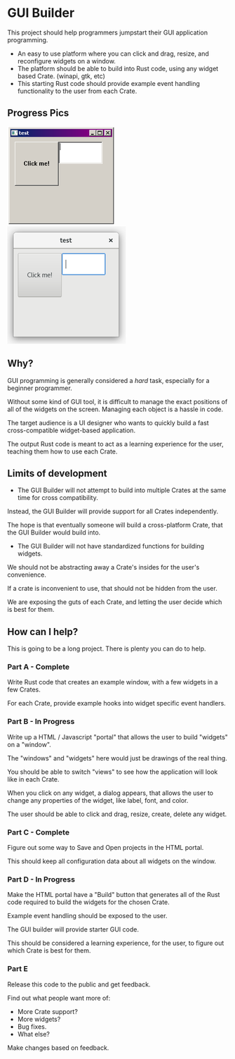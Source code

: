 # GUI Builder
This project should help programmers jumpstart their GUI application programming.

* An easy to use platform where you can click and drag, resize, and reconfigure widgets on a window.
* The platform should be able to build into Rust code, using any widget based Crate. (winapi, gtk, etc)
* This starting Rust code should provide example event handling functionality to the user from each Crate.

## Progress Pics

![WinAPI](pics/winapi.png)
![GTK](pics/gtk.png)

## Why?
GUI programming is generally considered a *hard* task, especially for a beginner programmer.

Without some kind of GUI tool, it is difficult to manage the exact positions of all of the widgets on the screen. Managing each object is a hassle in code.

The target audience is a UI designer who wants to quickly build a fast cross-compatible widget-based application.

The output Rust code is meant to act as a learning experience for the user, teaching them how to use each Crate.

## Limits of development
* The GUI Builder will not attempt to build into multiple Crates at the same time for cross compatibility.

Instead, the GUI Builder will provide support for all Crates independently.

The hope is that eventually someone will build a cross-platform Crate, that the GUI Builder would build into.

* The GUI Builder will not have standardized functions for building widgets.

We should not be abstracting away a Crate's insides for the user's convenience.

If a crate is inconvenient to use, that should not be hidden from the user.

We are exposing the guts of each Crate, and letting the user decide which is best for them.

## How can I help?

This is going to be a long project. There is plenty you can do to help.

### Part A - Complete
Write Rust code that creates an example window, with a few widgets in a few Crates.

For each Crate, provide example hooks into widget specific event handlers.

### Part B - In Progress
Write up a HTML / Javascript "portal" that allows the user to build "widgets" on a "window".

The "windows" and "widgets" here would just be drawings of the real thing.

You should be able to switch "views" to see how the application will look like in each Crate.

When you click on any widget, a dialog appears, that allows the user to change any properties of the widget, like label, font, and color.

The user should be able to click and drag, resize, create, delete any widget.

### Part C - Complete
Figure out some way to Save and Open projects in the HTML portal.

This should keep all configuration data about all widgets on the window.

### Part D - In Progress
Make the HTML portal have a "Build" button that generates all of the Rust code required to build the widgets for the chosen Crate.

Example event handling should be exposed to the user.

The GUI builder will provide starter GUI code.

This should be considered a learning experience, for the user, to figure out which Crate is best for them.

### Part E
Release this code to the public and get feedback.

Find out what people want more of:

* More Crate support?
* More widgets?
* Bug fixes.
* What else?

Make changes based on feedback.
